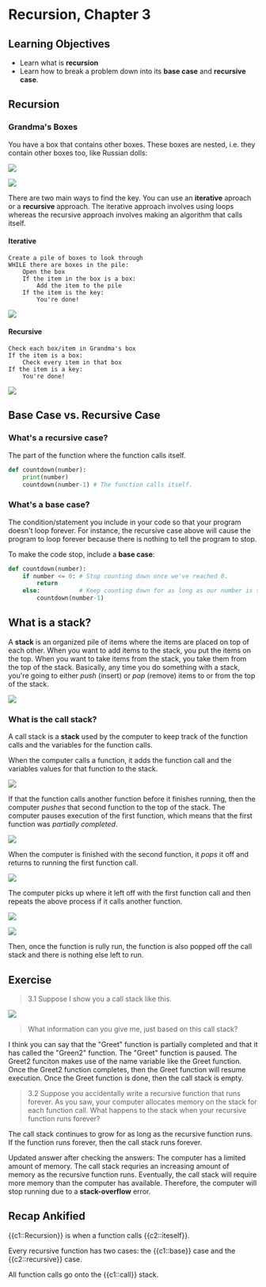 # Recursion, Chapter 3

## Learning Objectives

- Learn what is **recursion**
- Learn how to break a problem down into its **base case** and **recursive case**.

## Recursion

### Grandma's Boxes

You have a box that contains other boxes. These boxes are nested, i.e. they contain other boxes too, like Russian dolls:

![](images/2021-01-24-07-22-29.png)

![](images/2021-01-24-07-22-48.png)

There are two main ways to find the key. You can use an **iterative** aproach or a **recursive** approach. The iterative approach involves using loops whereas the recursive approach involves making an algorithm that calls itself.

#### Iterative

```
Create a pile of boxes to look through
WHILE there are boxes in the pile:
    Open the box
    If the item in the box is a box:
        Add the item to the pile
    If the item is the key:
        You're done!
```

![](images/2021-01-24-07-25-28.png)

#### Recursive

```
Check each box/item in Grandma's box
If the item is a box:
    Check every item in that box
If the item is a key:
    You're done!

```

![](images/2021-01-24-07-26-54.png)

## Base Case vs. Recursive Case

### What's a **recursive case**?

The part of the function where the function calls itself.

```py
def countdown(number):
    print(number)
    countdown(number-1) # The function calls itself.
```

### What's a **base case**?

The condition/statement you include in your code so that your program doesn't loop forever. For instance, the recursive case above will cause the program to loop forever because there is nothing to tell the program to stop.

To make the code stop, include a **base case**:

```py
def countdown(number):
    if number <= 0: # Stop counting down once we've reached 0.
        return
    else:           # Keep counting down for as long as our number is still greater than 0.
        countdown(number-1)
```

## What is a **stack**?

A **stack** is an organized pile of items where the items are placed on top of each other. When you want to add items to the stack, you put the items on the top. When you want to take items from the stack, you take them from the top of the stack. Basically, any time you do something with a stack, you're going to either _push_ (insert) or _pop_ (remove) items to or from the top of the stack.

![](images/2021-01-25-06-51-34.png)


### What is the **call stack**? 

A call stack is a **stack** used by the computer to keep track of the function calls and the variables for the function calls. 

When the computer calls a function, it adds the function call and the variables values for that function to the stack. 

![](images/2021-01-25-06-53-59.png)

If that the function calls another function before it finishes running, then the computer _pushes_ that second function to the top of the stack. The computer pauses execution of the first function, which means that the first function was _partially completed_. 

![](images/2021-01-25-06-54-49.png)

When the computer is finished with the second function, it _pops_ it off and returns to running the first function call. 

![](images/2021-01-25-06-55-21.png)

The computer picks up where it left off with the first function call and then repeats the above process if it calls another function. 

![](images/2021-01-25-06-56-47.png)

![](images/2021-01-25-06-57-04.png)

Then, once the function is rully run, the function is also popped off the call stack and there is nothing else left to run. 

## Exercise

> 3.1 Suppose I show you a call stack like this.

![](images/2021-01-25-06-57-54.png)

> What information can you give me, just based on this call stack?

I think you can say that the "Greet" function is partially completed and that it has called the "Green2" function. The "Greet" function is paused. The Greet2 funciton makes use of the name variable like the Greet function. Once the Greet2 function completes, then the Greet function will resume execution. Once the Greet function is done, then the call stack is empty. 

> 3.2 Suppose you accidentally write a recursive function that runs forever. As you saw, your computer allocates memory on the stack for each function call. What happens to the stack when your recursive function runs forever?

The call stack continues to grow for as long as the recursive function runs. If the function runs forever, then the call stack runs forever. 

Updated answer after checking the answers: The computer has a limited amount of memory. The call stack requries an increasing amount of memory as the recursive function runs. Eventually, the call stack will require more memory than the computer has available. Therefore, the computer will stop running due to a **stack-overflow** error. 

## Recap Ankified

{{c1::Recursion}} is when a function calls {{c2::iteself}}. 

Every recursive function has two cases: the {{c1::base}} case and the {{c2::recursive}} case. 

All function calls go onto the {{c1::call}} stack. 
